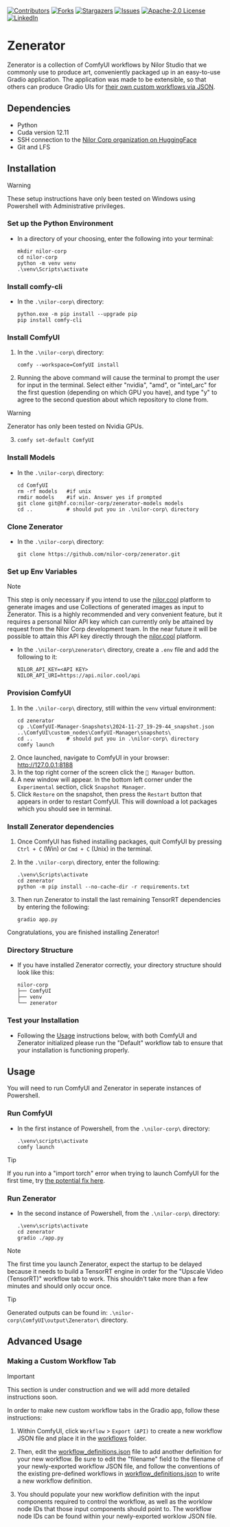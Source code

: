 <!-- PROJECT SHIELDS -->
<!-- REF: https://github.com/othneildrew/Best-README-Template -->
[![Contributors][contributors-shield]][contributors-url]
[![Forks][forks-shield]][forks-url]
[![Stargazers][stars-shield]][stars-url]
[![Issues][issues-shield]][issues-url]
[![Apache-2.0 License][license-shield]][license-url]
[![LinkedIn][linkedin-shield]][linkedin-url]

# Zenerator
Zenerator is a collection of ComfyUI workflows by Nilor Studio that we commonly use to produce art, conveniently packaged up in an easy-to-use Gradio application. The application was made to be extensible, so that others can produce Gradio UIs for [their own custom workflows via JSON](#making-custom-workflow-tabs).  

## Dependencies
- Python
- Cuda version 12.11
- SSH connection to the [Nilor Corp organization on HuggingFace](https://huggingface.co/nilor-corp)
- Git and LFS

## Installation
> [!WARNING]
> These setup instructions have only been tested on Windows using Powershell with Administrative privileges.


### Set up the Python Environment
* In a directory of your choosing, enter the following into your terminal:
    ```console
    mkdir nilor-corp
    cd nilor-corp
    python -m venv venv
    .\venv\Scripts\activate
    ```

### Install comfy-cli
* In the `.\nilor-corp\` directory:
    ```console
    python.exe -m pip install --upgrade pip
    pip install comfy-cli
    ```

### Install ComfyUI
1. In the `.\nilor-corp\` directory:
    ```console
    comfy --workspace=ComfyUI install
    ```
2. Running the above command will cause the terminal to prompt the user for input in the terminal. Select either "nvidia", "amd", or "intel_arc" for the first question (depending on which GPU you have), and type "y" to agree to the second question about which repository to clone from.
    
> [!WARNING]
> Zenerator has only been tested on Nvidia GPUs.

3. 
    ```console
    comfy set-default ComfyUI
    ```
### Install Models
* In the `.\nilor-corp\` directory:
    ```console
    cd ComfyUI
    rm -rf models   #if unix
    rmdir models    #if win. Answer yes if prompted
    git clone git@hf.co:nilor-corp/zenerator-models models
    cd ..           # should put you in .\nilor-corp\ directory
    ```

### Clone Zenerator
* In the `.\nilor-corp\` directory:
    ```console
    git clone https://github.com/nilor-corp/zenerator.git
    ```

### Set up Env Variables
> [!NOTE]
> This step is only necessary if you intend to use the [nilor.cool](https://nilor.cool) platform to generate images and use Collections of generated images as input to Zenerator. This is a highly recommended and very convenient feature, but it requires a personal Nilor API key which can currently only be attained by request from the Nilor Corp development team. In the near future it will be possible to attain this API key directly through the [nilor.cool](https://nilor.cool) platform.

* In the `.\nilor-corp\zenerator\` directory, create a `.env` file and add the following to it:
    ``` 
    NILOR_API_KEY=<API KEY>
    NILOR_API_URI=https://api.nilor.cool/api
    ```

### Provision ComfyUI
1. In the `.\nilor-corp\` directory, still within the `venv` virtual environment:
    ```console
    cd zenerator
    cp .\ComfyUI-Manager-Snapshots\2024-11-27_19-29-44_snapshot.json ..\ComfyUI\custom_nodes\ComfyUI-Manager\snapshots\
    cd ..           # should put you in .\nilor-corp\ directory
    comfy launch
    ```
2. Once launched, navigate to ComfyUI in your browser: http://127.0.0.1:8188
3. In the top right corner of the screen click the `🧩 Manager` button.
4. A new window will appear. In the bottom left corner under the `Experimental` section, click `Snapshot Manager`.
5. Click `Restore` on the snapshot, then press the `Restart` button that appears in order to restart ComfyUI. This will download a lot packages which you should see in terminal.

### Install Zenerator dependencies
1. Once ComfyUI has fished installing packages, quit ComfyUI by pressing `Ctrl + C` (Win) or `Cmd + C` (Unix) in the terminal.

2. In the `.\nilor-corp\` directory, enter the following:
    ```console
    .\venv\Scripts\activate
    cd zenerator
    python -m pip install --no-cache-dir -r requirements.txt
    ```
3. Then run Zenerator to install the last remaining TensorRT dependencies by entering the following:
    ```console
    gradio app.py
    ```

Congratulations, you are finished installing Zenerator!

### Directory Structure
* If you have installed Zenerator correctly, your directory structure should look like this:
    ```
    nilor-corp
    ├── ComfyUI
    ├── venv  
    └── zenerator
    ```

### Test your Installation
* Following the [Usage](#usage) instructions below, with both ComfyUI and Zenerator initialized please run the "Default" workflow tab to ensure that your installation is functioning properly.


## Usage
You will need to run ComfyUI and Zenerator in seperate instances of Powershell.

### Run ComfyUI
* In the first instance of Powershell, from the `.\nilor-corp\` directory:
    ```console
    .\venv\scripts\activate
    comfy launch
    ```

> [!TIP]
> If you run into a "import torch" error when trying to launch ComfyUI for the first time, try [the potential fix here](https://github.com/Comfy-Org/comfy-cli/issues/150).

### Run Zenerator
* In the second instance of Powershell, from the `.\nilor-corp\` directory:
    ```console
    .\venv\scripts\activate
    cd zenerator
    gradio ./app.py
    ```

> [!NOTE]
> The first time you launch Zenerator, expect the startup to be delayed because it needs to build a TensorRT engine in order for the "Upscale Video (TensorRT)" workflow tab to work. This shouldn't take more than a few minutes and should only occur once.

> [!TIP]
> Generated outputs can be found in: `.\nilor-corp\ComfyUI\output\Zenerator\` directory.

## Advanced Usage

### Making a Custom Workflow Tab
> [!IMPORTANT]
> This section is under construction and we will add more detailed instructions soon.

In order to make new custom workflow tabs in the Gradio app, follow these instructions:

1. Within ComfyUI, click `Workflow` > `Export (API)` to create a new workflow JSON file and place it in the [workflows](./workflows/) folder. 

2. Then, edit the [workflow_definitions.json](workflow_definitions.json) file to add another definition for your new workflow. Be sure to edit the "filename" field to the filename of your newly-exported workflow JSON file, and follow the conventions of the existing pre-defined workflows in [workflow_definitions.json](workflow_definitions.json) to write a new workflow definition. 

3. You should populate your new workflow definition with the input components required to control the workflow, as well as the worklow node IDs that those input components should point to. The workflow node IDs can be found within your newly-exported worklow JSON file.




<!-- MARKDOWN LINKS & IMAGES -->
<!-- REF: https://github.com/othneildrew/Best-README-Template -->
[contributors-shield]: https://img.shields.io/github/contributors/nilor-corp/zenerator.svg?style=for-the-badge
[contributors-url]: https://github.com/nilor-corp/zenerator/graphs/contributors
[forks-shield]: https://img.shields.io/github/forks/nilor-corp/zenerator.svg?style=for-the-badge
[forks-url]: https://github.com/nilor-corp/zenerator/network/members
[stars-shield]: https://img.shields.io/github/stars/nilor-corp/zenerator.svg?style=for-the-badge
[stars-url]: https://github.com/nilor-corp/zenerator/stargazers
[issues-shield]: https://img.shields.io/github/issues/nilor-corp/zenerator.svg?style=for-the-badge
[issues-url]: https://github.com/nilor-corp/zenerator/issues
[license-shield]: https://img.shields.io/github/license/nilor-corp/zenerator.svg?style=for-the-badge
[license-url]: https://github.com/nilor-corp/zenerator/blob/main/LICENSE
[linkedin-shield]: https://img.shields.io/badge/-LinkedIn-black.svg?style=for-the-badge&logo=linkedin&colorB=555
[linkedin-url]: https://www.linkedin.com/company/nilor-corp/
<!-- TODO: github tag version shield and url https://shields.io/badges/git-hub-tag -->
<!-- TODO: x.com shield and url https://shields.io/badges/x-formerly-twitter-url -->
<!-- TODO: discord server shield and url https://shields.io/badges/discord -->
[python-url]: https://img.shields.io/badge/python-3670A0?style=for-the-badge&logo=python&logoColor=ffdd54
<!-- TODO: gradio shield and url -->
